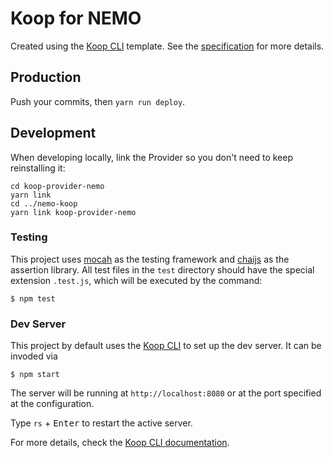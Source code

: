 # Koop for NEMO

Created using the [Koop CLI](https://github.com/koopjs/koop-cli) template.
See the [specification](https://koopjs.github.io/docs/usage/koop-core) for more details.

## Production

Push your commits, then `yarn run deploy`.

## Development

When developing locally, link the Provider so you don't need to keep reinstalling it:

```shell script
cd koop-provider-nemo
yarn link
cd ../nemo-koop
yarn link koop-provider-nemo
```

### Testing

This project uses [mocah](https://www.npmjs.com/package/mocha) as the testing framework and [chaijs](https://www.chaijs.com/) as the assertion library. All test files in the `test` directory should have the special extension `.test.js`, which will be executed by the command:

```
$ npm test
```

### Dev Server

This project by default uses the [Koop CLI](https://github.com/koopjs/koop-cli) to set up the dev server. It can be invoded via

```
$ npm start
```

The server will be running at `http://localhost:8080` or at the port specified at the configuration.

Type `rs` + <kbd>Enter</kbd> to restart the active server.

For more details, check the [Koop CLI documentation](https://github.com/koopjs/koop-cli/blob/master/README.md).
